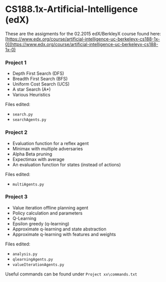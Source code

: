 # CS188.1x-Artificial-Intelligence (edX)

These are the assigments for the 02.2015 edX/BerkleyX course found here: [https://www.edx.org/course/artificial-intelligence-uc-berkeleyx-cs188-1x-0](https://www.edx.org/course/artificial-intelligence-uc-berkeleyx-cs188-1x-0)

### Project 1
* Depth First Search (DFS)
* Breadth First Search (BFS)
* Uniform Cost Search (UCS)
* A star Search (A*)
* Various Heuristics

Files edited:
* `search.py`
* `searchAgents.py`

### Project 2
* Evaluation function for a reflex agent
* Minimax with multiple adversaries
* Alpha Beta pruning
* Expectimax with average
* An evaluation function for states (instead of actions)

Files edited:
* `multiAgents.py`

### Project 3
* Value iteration offline planning agent
* Policy calculation and parameters
* Q-Learning
* Epsilon greedy (q-learning)
* Approximate q-learning and state abstraction
* Approximate q-learning with features and weights

Files edited:
* `analysis.py`
* `qlearningAgents.py`
* `valueIterationAgents.py`

Useful commands can be found under `Project xx\commands.txt`
